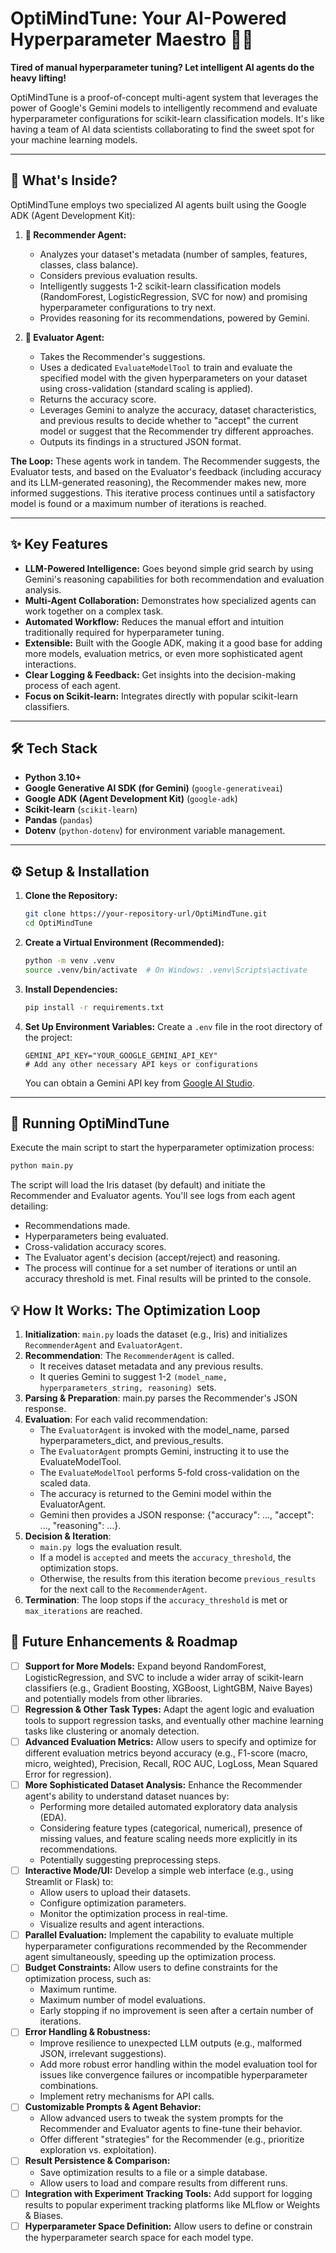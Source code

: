 # OptiMindTune: Your AI-Powered Hyperparameter Maestro 🧠✨

**Tired of manual hyperparameter tuning? Let intelligent AI agents do the heavy lifting!**

OptiMindTune is a proof-of-concept multi-agent system that leverages the power of Google's Gemini models to intelligently recommend and evaluate hyperparameter configurations for scikit-learn classification models. It's like having a team of AI data scientists collaborating to find the sweet spot for your machine learning models.

---

## 🚀 What's Inside?

OptiMindTune employs two specialized AI agents built using the Google ADK (Agent Development Kit):

1.  **🤖 Recommender Agent:**
    * Analyzes your dataset's metadata (number of samples, features, classes, class balance).
    * Considers previous evaluation results.
    * Intelligently suggests 1-2 scikit-learn classification models (RandomForest, LogisticRegression, SVC for now) and promising hyperparameter configurations to try next.
    * Provides reasoning for its recommendations, powered by Gemini.

2.  **🧐 Evaluator Agent:**
    * Takes the Recommender's suggestions.
    * Uses a dedicated `EvaluateModelTool` to train and evaluate the specified model with the given hyperparameters on your dataset using cross-validation (standard scaling is applied).
    * Returns the accuracy score.
    * Leverages Gemini to analyze the accuracy, dataset characteristics, and previous results to decide whether to "accept" the current model or suggest that the Recommender try different approaches.
    * Outputs its findings in a structured JSON format.

**The Loop:** These agents work in tandem. The Recommender suggests, the Evaluator tests, and based on the Evaluator's feedback (including accuracy and its LLM-generated reasoning), the Recommender makes new, more informed suggestions. This iterative process continues until a satisfactory model is found or a maximum number of iterations is reached.

---

## ✨ Key Features

* **LLM-Powered Intelligence:** Goes beyond simple grid search by using Gemini's reasoning capabilities for both recommendation and evaluation analysis.
* **Multi-Agent Collaboration:** Demonstrates how specialized agents can work together on a complex task.
* **Automated Workflow:** Reduces the manual effort and intuition traditionally required for hyperparameter tuning.
* **Extensible:** Built with the Google ADK, making it a good base for adding more models, evaluation metrics, or even more sophisticated agent interactions.
* **Clear Logging & Feedback:** Get insights into the decision-making process of each agent.
* **Focus on Scikit-learn:** Integrates directly with popular scikit-learn classifiers.

---

## 🛠️ Tech Stack

* **Python 3.10+**
* **Google Generative AI SDK (for Gemini)** (`google-generativeai`)
* **Google ADK (Agent Development Kit)** (`google-adk`) 
* **Scikit-learn** (`scikit-learn`)
* **Pandas** (`pandas`)
* **Dotenv** (`python-dotenv`) for environment variable management.

---
## ⚙️ Setup & Installation

1.  **Clone the Repository:**
    ```bash
    git clone https://your-repository-url/OptiMindTune.git
    cd OptiMindTune
    ```

2.  **Create a Virtual Environment (Recommended):**
    ```bash
    python -m venv .venv
    source .venv/bin/activate  # On Windows: .venv\Scripts\activate
    ```

3.  **Install Dependencies:**
    ```bash
    pip install -r requirements.txt
    ```

4.  **Set Up Environment Variables:**
    Create a `.env` file in the root directory of the project:
    ```env
    GEMINI_API_KEY="YOUR_GOOGLE_GEMINI_API_KEY"
    # Add any other necessary API keys or configurations
    ```
    You can obtain a Gemini API key from [Google AI Studio](https://aistudio.google.com/app/apikey).

---

## 🚀 Running OptiMindTune

Execute the main script to start the hyperparameter optimization process:

```bash
python main.py
```

The script will load the Iris dataset (by default) and initiate the Recommender and Evaluator agents. You'll see logs from each agent detailing:

- Recommendations made.
- Hyperparameters being evaluated.
- Cross-validation accuracy scores.
- The Evaluator agent's decision (accept/reject) and reasoning.
- The process will continue for a set number of iterations or until an accuracy threshold is met. Final results will be printed to the console.

## 💡 How It Works: The Optimization Loop
1. **Initialization**: `main.py` loads the dataset (e.g., Iris) and initializes `RecommenderAgent` and `EvaluatorAgent`.
2. **Recommendation**: The `RecommenderAgent` is called.
    - It receives dataset metadata and any previous results.
    - It queries Gemini to suggest 1-2 `(model_name, hyperparameters_string, reasoning) `sets.
3. **Parsing & Preparation**: main.py parses the Recommender's JSON response.
4. **Evaluation**: For each valid recommendation:
    - The `EvaluatorAgent` is invoked with the model_name, parsed hyperparameters_dict, and previous_results.
    - The `EvaluatorAgent` prompts Gemini, instructing it to use the EvaluateModelTool.
    - The `EvaluateModelTool` performs 5-fold cross-validation on the scaled data.
    - The accuracy is returned to the Gemini model within the EvaluatorAgent.
    - Gemini then provides a JSON response: {"accuracy": ..., "accept": ..., "reasoning": ...}.
5. **Decision & Iteration**:
    - `main.py `logs the evaluation result.
    - If a model is `accepted` and meets the `accuracy_threshold`, the optimization stops.
    - Otherwise, the results from this iteration become `previous_results` for the next call to the `RecommenderAgent`.
6. **Termination**: The loop stops if the `accuracy_threshold` is met or `max_iterations` are reached.

## 🔮 Future Enhancements & Roadmap

- [ ] **Support for More Models:** Expand beyond RandomForest, LogisticRegression, and SVC to include a wider array of scikit-learn classifiers (e.g., Gradient Boosting, XGBoost, LightGBM, Naive Bayes) and potentially models from other libraries.
- [ ] **Regression & Other Task Types:** Adapt the agent logic and evaluation tools to support regression tasks, and eventually other machine learning tasks like clustering or anomaly detection.
- [ ] **Advanced Evaluation Metrics:** Allow users to specify and optimize for different evaluation metrics beyond accuracy (e.g., F1-score (macro, micro, weighted), Precision, Recall, ROC AUC, LogLoss, Mean Squared Error for regression).
- [ ] **More Sophisticated Dataset Analysis:** Enhance the Recommender agent's ability to understand dataset nuances by:
    -   Performing more detailed automated exploratory data analysis (EDA).
    -   Considering feature types (categorical, numerical), presence of missing values, and feature scaling needs more explicitly in its recommendations.
    -   Potentially suggesting preprocessing steps.
- [ ] **Interactive Mode/UI:** Develop a simple web interface (e.g., using Streamlit or Flask) to:
    -   Allow users to upload their datasets.
    -   Configure optimization parameters.
    -   Monitor the optimization process in real-time.
    -   Visualize results and agent interactions.
- [ ] **Parallel Evaluation:** Implement the capability to evaluate multiple hyperparameter configurations recommended by the Recommender agent simultaneously, speeding up the optimization process.
- [ ] **Budget Constraints:** Allow users to define constraints for the optimization process, such as:
    -   Maximum runtime.
    -   Maximum number of model evaluations.
    -   Early stopping if no improvement is seen after a certain number of iterations.
- [ ] **Error Handling & Robustness:**
    -   Improve resilience to unexpected LLM outputs (e.g., malformed JSON, irrelevant suggestions).
    -   Add more robust error handling within the model evaluation tool for issues like convergence failures or incompatible hyperparameter combinations.
    -   Implement retry mechanisms for API calls.
- [ ] **Customizable Prompts & Agent Behavior:**
    -   Allow advanced users to tweak the system prompts for the Recommender and Evaluator agents to fine-tune their behavior.
    -   Offer different "strategies" for the Recommender (e.g., prioritize exploration vs. exploitation).
- [ ] **Result Persistence & Comparison:**
    -   Save optimization results to a file or a simple database.
    -   Allow users to load and compare results from different runs.
- [ ] **Integration with Experiment Tracking Tools:** Add support for logging results to popular experiment tracking platforms like MLflow or Weights & Biases.
- [ ] **Hyperparameter Space Definition:** Allow users to define or constrain the hyperparameter search space for each model type.